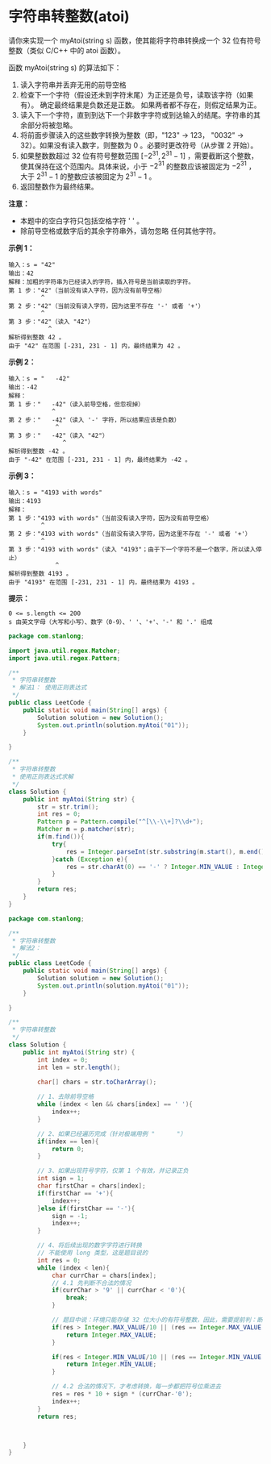 # 字符串转整数(atoi)

请你来实现一个 myAtoi(string s) 函数，使其能将字符串转换成一个 32 位有符号整数（类似 C/C++ 中的 atoi 函数）。

函数 myAtoi(string s) 的算法如下：

1. 读入字符串并丢弃无用的前导空格
2. 检查下一个字符（假设还未到字符末尾）为正还是负号，读取该字符（如果有）。 确定最终结果是负数还是正数。 如果两者都不存在，则假定结果为正。
3. 读入下一个字符，直到到达下一个非数字字符或到达输入的结尾。字符串的其余部分将被忽略。
4. 将前面步骤读入的这些数字转换为整数（即，"123" -> 123， "0032" -> 32）。如果没有读入数字，则整数为 0 。必要时更改符号（从步骤 2 开始）。
5. 如果整数数超过 32 位有符号整数范围 $[−2^{31},  2^{31} − 1]$ ，需要截断这个整数，使其保持在这个范围内。具体来说，小于 $−2^{31}$ 的整数应该被固定为 $−2^{31}$ ，大于 $2^{31} − 1$ 的整数应该被固定为 $2^{31} −1$  。
6. 返回整数作为最终结果。

**注意：**

- 本题中的空白字符只包括空格字符 ' ' 。
- 除前导空格或数字后的其余字符串外，请勿忽略 任何其他字符。

**示例 1：**

```
输入：s = "42"
输出：42
解释：加粗的字符串为已经读入的字符，插入符号是当前读取的字符。
第 1 步："42"（当前没有读入字符，因为没有前导空格）
         ^
第 2 步："42"（当前没有读入字符，因为这里不存在 '-' 或者 '+'）
         ^
第 3 步："42"（读入 "42"）
           ^
解析得到整数 42 。
由于 "42" 在范围 [-231, 231 - 1] 内，最终结果为 42 。
```

**示例 2：**

```
输入：s = "   -42"
输出：-42
解释：
第 1 步："   -42"（读入前导空格，但忽视掉）
            ^
第 2 步："   -42"（读入 '-' 字符，所以结果应该是负数）
             ^
第 3 步："   -42"（读入 "42"）
               ^
解析得到整数 -42 。
由于 "-42" 在范围 [-231, 231 - 1] 内，最终结果为 -42 。
```

**示例 3：**

```
输入：s = "4193 with words"
输出：4193
解释：
第 1 步："4193 with words"（当前没有读入字符，因为没有前导空格）
         ^
第 2 步："4193 with words"（当前没有读入字符，因为这里不存在 '-' 或者 '+'）
         ^
第 3 步："4193 with words"（读入 "4193"；由于下一个字符不是一个数字，所以读入停止）
             ^
解析得到整数 4193 。
由于 "4193" 在范围 [-231, 231 - 1] 内，最终结果为 4193 。
```

**提示：**

```
0 <= s.length <= 200
s 由英文字母（大写和小写）、数字（0-9）、' '、'+'、'-' 和 '.' 组成
```

```java
package com.stanlong;

import java.util.regex.Matcher;
import java.util.regex.Pattern;

/**
 * 字符串转整数
 * 解法1： 使用正则表达式
 */
public class LeetCode {
    public static void main(String[] args) {
        Solution solution = new Solution();
        System.out.println(solution.myAtoi("01"));
    }

}

/**
 * 字符串转整数
 * 使用正则表达式求解
 */
class Solution {
    public int myAtoi(String str) {
        str = str.trim();
        int res = 0;
        Pattern p = Pattern.compile("^[\\-\\+]?\\d+");
        Matcher m = p.matcher(str);
        if(m.find()){
            try{
                res = Integer.parseInt(str.substring(m.start(), m.end()));
            }catch (Exception e){
                res = str.charAt(0) == '-' ? Integer.MIN_VALUE : Integer.MAX_VALUE;
            }
        }
        return res;
    }
}
```

```java
package com.stanlong;

/**
 * 字符串转整数
 * 解法2：
 */
public class LeetCode {
    public static void main(String[] args) {
        Solution solution = new Solution();
        System.out.println(solution.myAtoi("01"));
    }

}

/**
 * 字符串转整数
 */
class Solution {
    public int myAtoi(String str) {
        int index = 0;
        int len = str.length();
        
        char[] chars = str.toCharArray();

        // 1、去除前导空格
        while (index < len && chars[index] == ' '){
            index++;
        }

        // 2、如果已经遍历完成（针对极端用例 "      "）
        if(index == len){
            return 0;
        }

        // 3、如果出现符号字符，仅第 1 个有效，并记录正负
        int sign = 1;
        char firstChar = chars[index];
        if(firstChar == '+'){
            index++;
        }else if(firstChar == '-'){
            sign = -1;
            index++;
        }

        // 4、将后续出现的数字字符进行转换
        // 不能使用 long 类型，这是题目说的
        int res = 0;
        while (index < len){
            char currChar = chars[index];
            // 4.1 先判断不合法的情况
            if(currChar > '9' || currChar < '0'){
                break;
            }

            // 题目中说：环境只能存储 32 位大小的有符号整数，因此，需要提前判：断乘以 10 以后是否越界
            if(res > Integer.MAX_VALUE/10 || (res == Integer.MAX_VALUE / 10 && (currChar-'0') > Integer.MAX_VALUE % 10)){
                return Integer.MAX_VALUE;
            }

            if(res < Integer.MIN_VALUE/10 || (res == Integer.MIN_VALUE / 10 && (currChar-'0') > -(Integer.MIN_VALUE % 10))){
                return Integer.MIN_VALUE;
            }

            // 4.2 合法的情况下，才考虑转换，每一步都把符号位乘进去
            res = res * 10 + sign * (currChar-'0');
            index++;
        }
        return res;



    }
}
```



